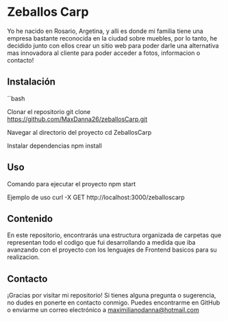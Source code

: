 # Zeballos Carp

Yo he nacido en Rosario, Argetina, y alli es donde mi familia tiene una empresa bastante reconocida en la ciudad sobre muebles, por lo tanto, he decidido junto con ellos crear un sitio web 
para poder darle una alternativa mas innovadora al cliente para poder acceder a fotos, informacion o contacto! 

## Instalación

``bash

Clonar el repositorio
git clone https://github.com/MaxDanna26/zeballosCarp.git

Navegar al directorio del proyecto
cd ZeballosCarp

Instalar dependencias
npm install

## Uso

Comando para ejecutar el proyecto
npm start

Ejemplo de uso
curl -X GET http://localhost:3000/zeballoscarp

## Contenido

En este repositorio, encontrarás una estructura organizada de carpetas que representan todo el codigo que fui desarrollando a medida que iba avanzando con el proyecto con los lenguajes de Frontend basicos para su realizacion.

## Contacto

¡Gracias por visitar mi repositorio! Si tienes alguna pregunta o sugerencia, no dudes en ponerte en contacto conmigo. Puedes encontrarme en GitHub o enviarme un correo electrónico a maximilianodanna@hotmail.com
